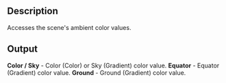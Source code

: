 ## Description
Accesses the scene's ambient color values.

## Output
**Color / Sky** - Color (Color) or Sky (Gradient) color value.
**Equator** - Equator (Gradient) color value.
**Ground** - Ground (Gradient) color value.